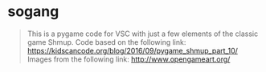 # sogang

> This is a pygame code for VSC with just a few elements of the classic game Shmup.
> Code based on the following link: https://kidscancode.org/blog/2016/09/pygame_shmup_part_10/
> Images from the following link: http://www.opengameart.org/
